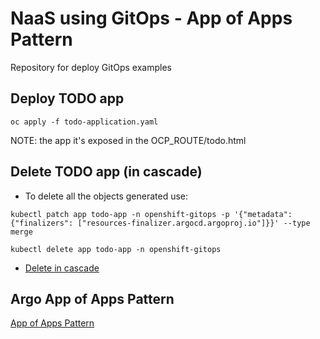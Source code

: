 # NaaS using GitOps - App of Apps Pattern

Repository for deploy GitOps examples



## Deploy TODO app

```
oc apply -f todo-application.yaml
```

NOTE: the app it's exposed in the OCP_ROUTE/todo.html

## Delete TODO app (in cascade)

* To delete all the objects generated use:

```
kubectl patch app todo-app -n openshift-gitops -p '{"metadata": {"finalizers": ["resources-finalizer.argocd.argoproj.io"]}}' --type merge
```

```
kubectl delete app todo-app -n openshift-gitops
```

* [Delete in cascade](https://argoproj.github.io/argo-cd/user-guide/app_deletion/#about-the-deletion-finalizer)

## Argo App of Apps Pattern

[App of Apps Pattern](https://argoproj.github.io/argo-cd/operator-manual/cluster-bootstrapping/#app-of-apps-pattern)
